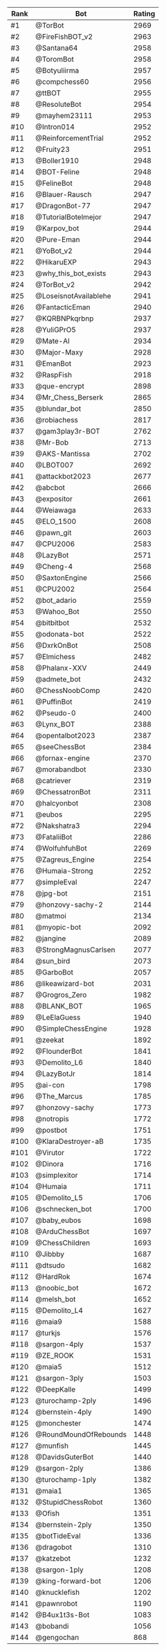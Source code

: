 Rank|Bot|Rating
---|---|---
#1|@TorBot|2969
#2|@FireFishBOT_v2|2963
#3|@Santana64|2958
#4|@ToromBot|2958
#5|@Botyuliirma|2957
#6|@compchess60|2956
#7|@ttBOT|2955
#8|@ResoluteBot|2954
#9|@mayhem23111|2953
#10|@Intron014|2952
#11|@ReinforcementTrial|2952
#12|@Fruity23|2951
#13|@Boller1910|2948
#14|@BOT-Feline|2948
#15|@FelineBot|2948
#16|@Blauer-Rausch|2947
#17|@DragonBot-77|2947
#18|@TutorialBotelmejor|2947
#19|@Karpov_bot|2944
#20|@Pure-Eman|2944
#21|@YoBot_v2|2944
#22|@HikaruEXP|2943
#23|@why_this_bot_exists|2943
#24|@TorBot_v2|2942
#25|@LoseisnotAvailablehe|2941
#26|@FantacticEman|2940
#27|@KQRBNPkqrbnp|2937
#28|@YuliGPrO5|2937
#29|@Mate-AI|2934
#30|@Major-Maxy|2928
#31|@EmanBot|2923
#32|@RaspFish|2918
#33|@que-encrypt|2898
#34|@Mr_Chess_Berserk|2865
#35|@blundar_bot|2850
#36|@robiachess|2817
#37|@gam3play3r-BOT|2762
#38|@Mr-Bob|2713
#39|@AKS-Mantissa|2702
#40|@LBOT007|2692
#41|@attackbot2023|2677
#42|@abcbot|2666
#43|@expositor|2661
#44|@Weiawaga|2633
#45|@ELO_1500|2608
#46|@pawn_git|2603
#47|@CPU2006|2583
#48|@LazyBot|2571
#49|@Cheng-4|2568
#50|@SaxtonEngine|2566
#51|@CPU2002|2564
#52|@bot_adario|2559
#53|@Wahoo_Bot|2550
#54|@bitbitbot|2532
#55|@odonata-bot|2522
#56|@DxrkOnBot|2508
#57|@Elmichess|2482
#58|@Phalanx-XXV|2449
#59|@admete_bot|2432
#60|@ChessNoobComp|2420
#61|@PuffinBot|2419
#62|@Pseudo-0|2400
#63|@Lynx_BOT|2388
#64|@opentalbot2023|2387
#65|@seeChessBot|2384
#66|@fornax-engine|2370
#67|@morabandbot|2330
#68|@catriever|2319
#69|@ChessatronBot|2311
#70|@halcyonbot|2308
#71|@eubos|2295
#72|@Nakshatra3|2294
#73|@FataliiBot|2286
#74|@WolfuhfuhBot|2269
#75|@Zagreus_Engine|2254
#76|@Humaia-Strong|2252
#77|@simpleEval|2247
#78|@jpg-bot|2151
#79|@honzovy-sachy-2|2144
#80|@matmoi|2134
#81|@myopic-bot|2092
#82|@jangine|2089
#83|@StrongMagnusCarlsen|2077
#84|@sun_bird|2073
#85|@GarboBot|2057
#86|@likeawizard-bot|2031
#87|@Grogros_Zero|1982
#88|@BLANK_BOT|1965
#89|@LeElaGuess|1940
#90|@SimpleChessEngine|1928
#91|@zeekat|1892
#92|@FlounderBot|1841
#93|@Demolito_L6|1840
#94|@LazyBotJr|1814
#95|@ai-con|1798
#96|@The_Marcus|1785
#97|@honzovy-sachy|1773
#98|@notropis|1772
#99|@postbot|1751
#100|@KlaraDestroyer-aB|1735
#101|@Virutor|1722
#102|@Dinora|1716
#103|@simplexitor|1714
#104|@Humaia|1711
#105|@Demolito_L5|1706
#106|@schnecken_bot|1700
#107|@baby_eubos|1698
#108|@ArduChessBot|1697
#109|@ChessChildren|1693
#110|@Jibbby|1687
#111|@dtsudo|1682
#112|@HardRok|1674
#113|@noobic_bot|1672
#114|@melsh_bot|1652
#115|@Demolito_L4|1627
#116|@maia9|1588
#117|@turkjs|1576
#118|@sargon-4ply|1537
#119|@ZE_ROOK|1531
#120|@maia5|1512
#121|@sargon-3ply|1503
#122|@DeepKalle|1499
#123|@turochamp-2ply|1496
#124|@bernstein-4ply|1490
#125|@monchester|1474
#126|@RoundMoundOfRebounds|1448
#127|@munfish|1445
#128|@DavidsGuterBot|1440
#129|@sargon-2ply|1386
#130|@turochamp-1ply|1382
#131|@maia1|1365
#132|@StupidChessRobot|1360
#133|@Ofish|1351
#134|@bernstein-2ply|1350
#135|@botTideEval|1336
#136|@dragobot|1310
#137|@katzebot|1232
#138|@sargon-1ply|1208
#139|@king-forward-bot|1206
#140|@knucklefish|1202
#141|@pawnrobot|1190
#142|@B4ux1t3s-Bot|1083
#143|@bobandi|1056
#144|@gengochan|868
